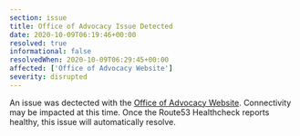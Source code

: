 ```yaml
---
section: issue
title: Office of Advocacy Issue Detected
date: 2020-10-09T06:19:46+00:00
resolved: true
informational: false
resolvedWhen: 2020-10-09T06:29:45+00:00
affected: ['Office of Advocacy Website']
severity: disrupted
---
```

An issue was dectected with the [Office of Advocacy Website](https://advocacy.sba.gov).  Connectivity may be impacted at this time.  Once the Route53 Healthcheck reports healthy, this issue will automatically resolve.
